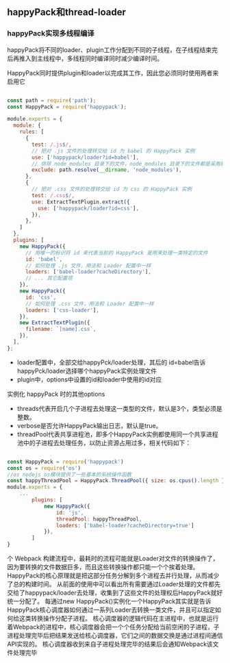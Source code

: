## happyPack和thread-loader

### happyPack实现多线程编译
happyPack将不同的loader、plugin工作分配到不同的子线程，在子线程结束完后再推入到主线程中，多线程同时编译同时减少编译时间。

HappyPack同时提供plugin和loader以完成其工作，因此您必须同时使用两者来启用它

```js

const path = require('path');
const HappyPack = require('happypack');

module.exports = {
  module: {
    rules: [
      {
        test: /.js$/,
        // 把对 .js 文件的处理转交给 id 为 babel 的 HappyPack 实例
        use: ['happypack/loader?id=babel'],
        // 排除 node_modules 目录下的文件，node_modules 目录下的文件都是采用的 ES5 语法，没必要再通过 Babel 去转换
        exclude: path.resolve(__dirname, 'node_modules'),
      },
      {
        // 把对 .css 文件的处理转交给 id 为 css 的 HappyPack 实例
        test: /.css$/,
        use: ExtractTextPlugin.extract({
          use: ['happypack/loader?id=css'],
        }),
      },
    ]
  },
  plugins: [
    new HappyPack({
      // 用唯一的标识符 id 来代表当前的 HappyPack 是用来处理一类特定的文件
      id: 'babel',
      // 如何处理 .js 文件，用法和 Loader 配置中一样
      loaders: ['babel-loader?cacheDirectory'],
      // ... 其它配置项
    }),
    new HappyPack({
      id: 'css',
      // 如何处理 .css 文件，用法和 Loader 配置中一样
      loaders: ['css-loader'],
    }),
    new ExtractTextPlugin({
      filename: `[name].css`,
    }),
  ],
};
```
+ loader配置中，全部交给happyPck/loader处理，其后的 id=babel告诉happyPck/loader选择哪个happyPack实例处理文件
+ plugin中，options中设置的id和loader中使用的id对应

实例化 happyPack 时的其他options

+ threads代表开启几个子进程去处理这一类型的文件，默认是3个，类型必须是整数。
+ verbose是否允许HappyPack输出日志，默认是true。
+ threadPool代表共享进程池，即多个HappyPack实例都使用同一个共享进程池中的子进程去处理任务，以防止资源占用过多，相关代码如下：

```js

const HappyPack = require('happypack')
const os = require('os') 
//os nodejs os模块提供了一些基本的系统操作函数
const happyThreadPool = HappyPack.ThreadPool({ size: os.cpus().length })
module.exports = {
    ...
        plugins: [
            new HappyPack({
                id: 'js',
                threadPool: happyThreadPool,
                loaders: ['babel-loader?cacheDirectory=true']
            }),
        ]
}
```
个 Webpack 构建流程中，最耗时的流程可能就是Loader对文件的转换操作了，因为要转换的文件数据巨多，而且这些转换操作都只能一个个挨着处理。 HappyPack的核心原理就是把这部分任务分解到多个进程去并行处理，从而减少了总的构建时间。
从前面的使用中可以看出所有需要通过Loader处理的文件都先交给了happypack/loader去处理，收集到了这些文件的处理权后HappyPack就好统一分配了。
每通过new HappyPack()实例化一个HappyPack其实就是告诉HappyPack核心调度器如何通过一系列Loader去转换一类文件，并且可以指定如何给这类转换操作分配子进程。
核心调度器的逻辑代码在主进程中，也就是运行着Webpack的进程中，核心调度器会把一个个任务分配给当前空闲的子进程，子进程处理完毕后把结果发送给核心调度器，它们之间的数据交换是通过进程间通信API实现的。
核心调度器收到来自子进程处理完毕的结果后会通知Webpack该文件处理完毕
